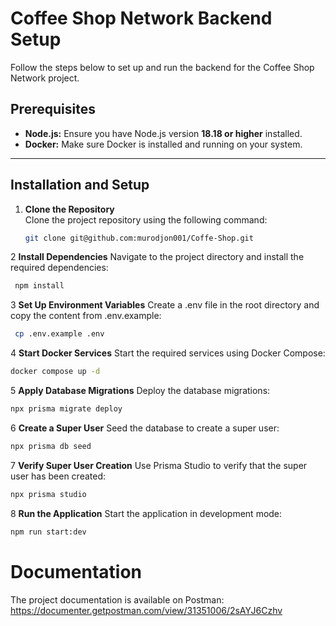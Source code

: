 # Coffee Shop Network Backend Setup

Follow the steps below to set up and run the backend for the Coffee Shop Network project.

## Prerequisites

- **Node.js:** Ensure you have Node.js version **18.18 or higher** installed.
- **Docker:** Make sure Docker is installed and running on your system.

---

## Installation and Setup

1. **Clone the Repository**  
   Clone the project repository using the following command:
   ```bash
   git clone git@github.com:murodjon001/Coffe-Shop.git
   ```

2 **Install Dependencies**
  Navigate to the project directory and install the required dependencies:
  ```bash
   npm install
   ```

3 **Set Up Environment Variables**
  Create a .env file in the root directory and copy the content from .env.example:
  ```bash
   cp .env.example .env
   ```

4 **Start Docker Services**
  Start the required services using Docker Compose:   
  ```bash 
  docker compose up -d
  ```

 5 **Apply Database Migrations**
   Deploy the database migrations: 
   ```bash 
   npx prisma migrate deploy
   ```

6 **Create a Super User**
  Seed the database to create a super user:   
  ```bash
  npx prisma db seed
 ```

7 **Verify Super User Creation**
  Use Prisma Studio to verify that the super user has been created:
  ```bash
  npx prisma studio
```

8 **Run the Application**
  Start the application in development mode:
  ```bash
  npm run start:dev
```

# Documentation
The project documentation is available on Postman:
https://documenter.getpostman.com/view/31351006/2sAYJ6Czhv
